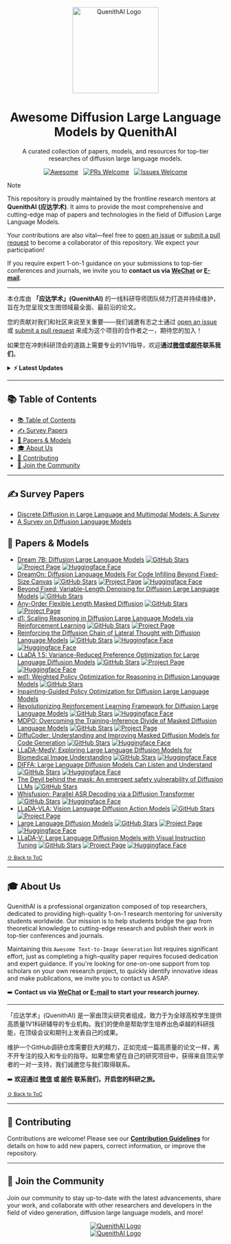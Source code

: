 <div align="center">
  <a href="YOUR_OFFICIAL_WEBSITE_URL">
    <img src="assets/logo_run_cn.png" alt="QuenithAI Logo" width="200" height="200">
  </a>
</div>

<div align="center">
  <h1>Awesome Diffusion Large Language Models by QuenithAI</h1>
  <p>A curated collection of papers, models, and resources for top-tier researches of diffusion large language models.</p>
  <p>
    <a href="https://awesome.re"><img src="https://awesome.re/badge.svg" alt="Awesome"></a>
    &nbsp;
    <a href="https://github.com/QuenithAI/Diffusion-Large-Language-Models-Paper-List/pulls"><img src="https://img.shields.io/badge/PRs-Welcome-brightgreen.svg?style=flat-square" alt="PRs Welcome"></a>
    &nbsp;
    <a href="https://github.com/QuenithAI/Diffusion-Large-Language-Models-Paper-List/issues"><img src="https://img.shields.io/badge/Issues-Welcome-orange?style=flat-square" alt="Issues Welcome"></a>
  </p>
</div>

> [!NOTE]
> This repository is proudly maintained by the frontline research mentors at **QuenithAI (应达学术)**. It aims to provide the most comprehensive and cutting-edge map of papers and technologies in the field of Diffusion Large Language Models.
>
> Your contributions are also vital—feel free to [open an issue](https://github.com/QuenithAI/Diffusion-Large-Language-Models-Paper-List/issues) or [submit a pull request](https://github.com/QuenithAI/Diffusion-Large-Language-Models-Paper-List/pulls) to become a collaborator of this repository. We expect your participation!
> 
>  If you require expert 1-on-1 guidance on your submissions to top-tier conferences and journals, we invite you to **contact us via [WeChat](assets/wechat.jpg) or [E-mail]((mailto:christzhaung@gmail.com))**.
>
>
> ---
>
> 本仓库由 **「应达学术」(QuenithAI)** 的一线科研导师团队倾力打造并持续维护，旨在为您呈现文生图领域最全面、最前沿的论文。
>
> 您的贡献对我们和社区来说至关重要——我们诚邀有志之士通过 [open an issue](https://github.com/QuenithAI/T2I-Generation-Paper-List/issues) 或 [submit a pull request](https://github.com/QuenithAI/T2I-Generation-Paper-List/pulls) 来成为这个项目的合作者之一，期待您的加入！
> 
> 如果您在冲刺科研顶会的道路上需要专业的1V1指导，欢迎**通过[微信](assets/wechat.jpg)或[邮件](mailto:christzhaung@gmail.com)联系我们**。


<details>
<summary><strong>⚡ Latest Updates</strong></summary>

- **(Sep 17th, 2025)**: Initial update of the repository.

</details>

---

## <span id="contents">📚 Table of Contents</span>
- [📚 Table of Contents](#-table-of-contents)
- [✍️ Survey Papers](#️-survey-papers)
- [📜 Papers \& Models](#-papers--models)
- [🎓 About Us](#-about-us)
- [🤝 Contributing](#-contributing)
- [💬 Join the Community](#-join-the-community)

---

## <span id="survey">✍️ Survey Papers</span>

- [Discrete Diffusion in Large Language and Multimodal Models: A Survey](https://arxiv.org/abs/2506.13759)
- [A Survey on Diffusion Language Models](https://arxiv.org/abs/2508.10875)


## <span id="papers">📜 Papers & Models</span>

- [Dream 7B: Diffusion Large Language Models](https://arxiv.org/abs/2508.15487) [![GitHub Stars](https://img.shields.io/github/stars/DreamLM/DreamOn?style=social)](https://github.com/DreamLM/Dream)   [![Project Page](https://img.shields.io/badge/Project-Page-blue?logo=website)](https://hkunlp.github.io/blog/2025/dream/) [![Huggingface Face](https://img.shields.io/badge/Hugging-Face-orange?logo=website)](https://huggingface.co/Dream-org/Dream-v0-Base-7B)
- [DreamOn: Diffusion Language Models For Code Infilling Beyond Fixed-Size Canvas](https://hkunlp.github.io/blog/2025/dreamon/) [![GitHub Stars](https://img.shields.io/github/stars/DreamLM/DreamOn?style=social)](https://github.com/DreamLM/DreamOn)   [![Project Page](https://img.shields.io/badge/Project-Page-blue?logo=website)](https://hkunlp.github.io/blog/2025/dreamon/) [![Huggingface Face](https://img.shields.io/badge/Hugging-Face-orange?logo=website)](https://huggingface.co/Dream-org/DreamOn-v0-7B)
- [Beyond Fixed: Variable-Length Denoising for Diffusion Large Language Models](https://arxiv.org/abs/2508.00819) [![GitHub Stars](https://img.shields.io/github/stars/Li-Jinsong/DAEDAL?style=social)](https://github.com/Li-Jinsong/DAEDAL)
- [Any-Order Flexible Length Masked Diffusion](https://arxiv.org/abs/2509.01025) [![GitHub Stars](https://img.shields.io/github/stars/brianlck/FlexMDM?style=social)](https://github.com/brianlck/FlexMDM)   [![Project Page](https://img.shields.io/badge/Project-Page-blue?logo=website)](https://flexmdm.github.io)
- [d1: Scaling Reasoning in Diffusion Large Language Models via Reinforcement Learning](https://arxiv.org/abs/2504.12216) [![GitHub Stars](https://img.shields.io/github/stars/dllm-reasoning/d1?style=social)](https://github.com/dllm-reasoning/d1)   [![Project Page](https://img.shields.io/badge/Project-Page-blue?logo=website)](https://dllm-reasoning.github.io)
- [Reinforcing the Diffusion Chain of Lateral Thought with Diffusion Language Models](https://arxiv.org/abs/2505.10446) [![GitHub Stars](https://img.shields.io/github/stars/maple-research-lab/LLaDOU?style=social)](https://github.com/maple-research-lab/LLaDOU)   [![Huggingface Face](https://img.shields.io/badge/Hugging-Face-orange?logo=website)](https://huggingface.co/maple-research-lab/LLaDOU-v0-Math) [![Huggingface Face](https://img.shields.io/badge/Hugging-Face-orange?logo=website)](https://huggingface.co/maple-research-lab/LLaDOU-v0-Code)
- [LLaDA 1.5: Variance-Reduced Preference Optimization for Large Language Diffusion Models](https://arxiv.org/abs/2505.19223) [![GitHub Stars](https://img.shields.io/github/stars/ML-GSAI/LLaDA-1.5?style=social)](https://github.com/ML-GSAI/LLaDA-1.5)   [![Project Page](https://img.shields.io/badge/Project-Page-blue?logo=website)](https://ml-gsai.github.io/LLaDA-1.5-Demo/) [![Huggingface Face](https://img.shields.io/badge/Hugging-Face-orange?logo=website)](https://huggingface.co/GSAI-ML/LLaDA-1.5)
- [wd1: Weighted Policy Optimization for Reasoning in Diffusion Language Models](https://arxiv.org/abs/2507.08838) [![GitHub Stars](https://img.shields.io/github/stars/xiaohangt/wd1?style=social)](https://github.com/xiaohangt/wd1)
- [Inpainting-Guided Policy Optimization for Diffusion Large Language Models](https://arxiv.org/abs/2509.10396)
- [Revolutionizing Reinforcement Learning Framework for Diffusion Large Language Models](https://arxiv.org/abs/2509.06949) [![GitHub Stars](https://img.shields.io/github/stars/Gen-Verse/dLLM-RL?style=social)](https://github.com/Gen-Verse/dLLM-RL)   [![Huggingface Face](https://img.shields.io/badge/Hugging-Face-orange?logo=website)](https://huggingface.co/Gen-Verse/TraDo-8B-Instruct)
- [MDPO: Overcoming the Training-Inference Divide of Masked Diffusion Language Models](https://arxiv.org/abs/2508.13148) [![GitHub Stars](https://img.shields.io/github/stars/autonomousvision/mdpo?style=social)](https://github.com/autonomousvision/mdpo)   [![Project Page](https://img.shields.io/badge/Project-Page-blue?logo=website)](https://cli212.github.io/MDPO)
- [DiffuCoder: Understanding and Improving Masked Diffusion Models for Code Generation](https://arxiv.org/abs/2506.20639) [![GitHub Stars](https://img.shields.io/github/stars/apple/ml-diffucoder?style=social)](https://github.com/apple/ml-diffucoder)   [![Huggingface Face](https://img.shields.io/badge/Hugging-Face-orange?logo=website)](https://huggingface.co/apple/DiffuCoder-7B-cpGRPO)
- [LLaDA-MedV: Exploring Large Language Diffusion Models for Biomedical Image Understanding](https://arxiv.org/abs/2508.01617) [![GitHub Stars](https://img.shields.io/github/stars/LLM-VLM-GSL/LLaDA-MedV?style=social)](https://github.com/LLM-VLM-GSL/LLaDA-MedV)   [![Huggingface Face](https://img.shields.io/badge/Hugging-Face-orange?logo=website)](https://huggingface.co/XZDong123/LLaDA-MedV)
- [DIFFA: Large Language Diffusion Models Can Listen and Understand](https://arxiv.org/abs/2507.18452) [![GitHub Stars](https://img.shields.io/github/stars/NKU-HLT/DIFFA?style=social)](https://github.com/NKU-HLT/DIFFA)   [![Huggingface Face](https://img.shields.io/badge/Hugging-Face-orange?logo=website)](https://huggingface.co/zhoujiaming777/DIFFA)
- [The Devil behind the mask: An emergent safety vulnerability of Diffusion LLMs](https://arxiv.org/abs/2507.11097) [![GitHub Stars](https://img.shields.io/github/stars/ZichenWen1/DIJA?style=social)](https://github.com/ZichenWen1/DIJA)
- [Whisfusion: Parallel ASR Decoding via a Diffusion Transformer](https://arxiv.org/abs/2508.07048) [![GitHub Stars](https://img.shields.io/github/stars/taeyoun811/Whisfusion?style=social)](https://github.com/taeyoun811/Whisfusion)   [![Huggingface Face](https://img.shields.io/badge/Hugging-Face-orange?logo=website)](https://huggingface.co/taeyoun811/whisfusion)
- [LLaDA-VLA: Vision Language Diffusion Action Models](https://arxiv.org/abs/2509.06932) [![GitHub Stars](https://img.shields.io/github/stars/wenyuqing/llada-vla?style=social)](https://github.com/wenyuqing/llada-vla)   [![Project Page](https://img.shields.io/badge/Project-Page-blue?logo=website)](https://wenyuqing.github.io/llada-vla)
- [Large Language Diffusion Models](https://arxiv.org/abs/2502.09992) [![GitHub Stars](https://img.shields.io/github/stars/ML-GSAI/LLaDA?style=social)](https://github.com/ML-GSAI/LLaDA) [![Project Page](https://img.shields.io/badge/Project-Page-blue?logo=website)](https://ml-gsai.github.io/LLaDA-demo/) [![Huggingface Face](https://img.shields.io/badge/Hugging-Face-orange?logo=website)](https://huggingface.co/GSAI-ML/LLaDA-8B-Instruct)
- [LLaDA-V: Large Language Diffusion Models with Visual Instruction Tuning](https://arxiv.org/abs/2505.16933) [![GitHub Stars](https://img.shields.io/github/stars/ML-GSAI/LLaDA-V?style=social)](https://github.com/ML-GSAI/LLaDA-V) [![Project Page](https://img.shields.io/badge/Project-Page-blue?logo=website)](https://ml-gsai.github.io/LLaDA-V-demo/) [![Huggingface Face](https://img.shields.io/badge/Hugging-Face-orange?logo=website)](https://huggingface.co/GSAI-ML/LLaDA-V)



[<small>⇧ Back to ToC</small>](#contents)



---


## <span id="about-us">🎓 About Us</span>

QuenithAI is a professional organization composed of top researchers, dedicated to providing high-quality 1-on-1 research mentoring for university students worldwide. Our mission is to help students bridge the gap from theoretical knowledge to cutting-edge research and publish their work in top-tier conferences and journals.

Maintaining this `Awesome Text-to-Image Generation` list requires significant effort, just as completing a high-quality paper requires focused dedication and expert guidance. If you're looking for one-on-one support from top scholars on your own research project, to quickly identify innovative ideas and make publications, we invite you to contact us ASAP.

➡️ **Contact us via [WeChat](assets/wechat.jpg) or [E-mail](mailto:your.email@example.com) to start your research journey.**

---

「应达学术」(QuenithAI) 是一家由顶尖研究者组成，致力于为全球高校学生提供高质量1V1科研辅导的专业机构。我们的使命是帮助学生培养出色卓越的科研技能，在顶级会议和期刊上发表自己的成果。

维护一个GitHub调研仓库需要巨大的精力，正如完成一篇高质量的论文一样，离不开专注的投入和专业的指导。如果您希望在自己的研究项目中，获得来自顶尖学者的一对一支持，我们诚邀您与我们取得联系。

➡️ **欢迎通过 [微信](assets/wechat.jpg) 或 [邮件](mailto:your.email@example.com) 联系我们，开启您的科研之旅。**


[<small>⇧ Back to ToC</small>](#contents)

---



## <span id="contributing">🤝 Contributing</span>

Contributions are welcome! Please see our [**Contribution Guidelines**](CONTRIBUTING.md) for details on how to add new papers, correct information, or improve the repository.


---


## <span id="community">💬 Join the Community</span>

Join our community to stay up-to-date with the latest advancements, share your work, and collaborate with other researchers and developers in the field of video generation, diffusion large language models, and more!

<div align="center">
  <a href="YOUR_OFFICIAL_WEBSITE_URL">
    <img src="assets/dllm-group.png" alt="QuenithAI Logo">
  </a>
</div>

<div align="center">
  <a href="YOUR_OFFICIAL_WEBSITE_URL">
    <img src="assets/video-generation-group.png" alt="QuenithAI Logo">
  </a>
</div>